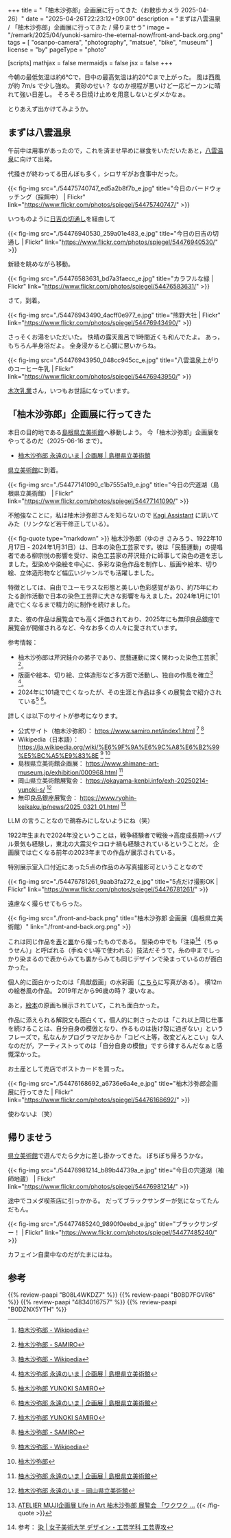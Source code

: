 +++
title = "「柚木沙弥郎」企画展に行ってきた（お散歩カメラ 2025-04-26）"
date =  "2025-04-26T22:23:12+09:00"
description = "まずは八雲温泉 / 「柚木沙弥郎」企画展に行ってきた / 帰りませう"
image = "/remark/2025/04/yunoki-samiro-the-eternal-now/front-and-back.org.png"
tags = [ "osanpo-camera", "photography", "matsue", "bike", "museum" ]
license = "by"
pageType = "photo"

[scripts]
  mathjax = false
  mermaidjs = false
  jsx = false
+++

今朝の最低気温は約6℃で，日中の最高気温は約20℃まで上がった。
風は西風が約 7m/s で少し強め。
黄砂のせい？ なのか視程が悪いけど一応ピーカンに晴れて強い日差し。
そろそろ日焼け止めを用意しないとダメかなぁ。

とりあえず出かけてみようか。

## まずは八雲温泉

午前中は用事があったので，これを済ませ早めに昼食をいただいたあと，[八雲温泉][八雲温泉ゆうあい熊野館]に向けて出発。

代掻きが終わってる田んぼも多く，シロサギがお食事中だった。

{{< fig-img src="./54475740747_ed5a2b8f7b_e.jpg" title="今日のバードウォッチング（採餌中） | Flickr" link="https://www.flickr.com/photos/spiegel/54475740747/" >}}

いつものように[日吉の切通し]を経由して

{{< fig-img src="./54476940530_259a01e483_e.jpg" title="今日の日吉の切通し | Flickr" link="https://www.flickr.com/photos/spiegel/54476940530/" >}}

新緑を眺めながら移動。

{{< fig-img src="./54476583631_bd7a3faecc_e.jpg" title="カラフルな緑 | Flickr" link="https://www.flickr.com/photos/spiegel/54476583631/" >}}

さて，到着。

{{< fig-img src="./54476943490_4acff0e977_e.jpg" title="熊野大社 | Flickr" link="https://www.flickr.com/photos/spiegel/54476943490/" >}}

さっそくお湯をいただいた。
快晴の露天風呂で1時間近くも和んでたよ。
あっ，もちろん半身浴だよ。
全身浸かると心臓に悪いからね。

{{< fig-img src="./54476943950_048cc945cc_e.jpg" title="八雲温泉上がりのコーヒー牛乳 | Flickr" link="https://www.flickr.com/photos/spiegel/54476943950/" >}}

[木次乳業]さん，いつもお世話になっています。

## 「柚木沙弥郎」企画展に行ってきた

本日の目的地である[島根県立美術館]へ移動しよう。
今「柚木沙弥郎」企画展をやってるのだ（2025-06-16 まで）。

- [柚木沙弥郎 永遠のいま | 企画展 | 島根県立美術館](https://www.shimane-art-museum.jp/exhibition/000968.html)

[県立美術館][島根県立美術館]に到着。

{{< fig-img src="./54477141090_c1b7555a19_e.jpg" title="今日の宍道湖（島根県立美術館） | Flickr" link="https://www.flickr.com/photos/spiegel/54477141090/" >}}

不勉強なことに，私は柚木沙弥郎さんを知らないので [Kagi Assistant] に訊いてみた（リンクなど若干修正している）。

{{< fig-quote type="markdown" >}}
柚木沙弥郎（ゆのき さみろう、1922年10月17日 - 2024年1月31日）は、日本の染色工芸家です。彼は「民藝運動」の提唱者である柳宗悦の影響を受け、染色工芸家の芹沢銈介に師事して染色の道を志しました。型染めや染絵を中心に、多彩な染色作品を制作し、版画や絵本、切り絵、立体造形物など幅広いジャンルでも活躍しました。

特徴としては、自由でユーモラスな形態と美しい色彩感覚があり、約75年にわたる創作活動で日本の染色工芸界に大きな影響を与えました。2024年1月に101歳で亡くなるまで精力的に制作を続けました。

また、彼の作品は展覧会でも高く評価されており、2025年にも無印良品銀座で展覧会が開催されるなど、今なお多くの人々に愛されています。

参考情報：
- 柚木沙弥郎は芹沢銈介の弟子であり、民藝運動に深く関わった染色工芸家[^1] [^2]。
- 版画や絵本、切り絵、立体造形など多方面で活動し、独自の作風を確立[^1] [^3]。
- 2024年に101歳で亡くなったが、その生涯と作品は多くの展覧会で紹介されている[^4] [^3]。

詳しくは以下のサイトが参考になります。
- 公式サイト（柚木沙弥郎）： https://www.samiro.net/index1.html [^4] [^2]
- Wikipedia（日本語）： https://ja.wikipedia.org/wiki/%E6%9F%9A%E6%9C%A8%E6%B2%99%E5%BC%A5%E9%83%8E [^1] [^5]
- 島根県立美術館企画展： https://www.shimane-art-museum.jp/exhibition/000968.html [^3]
- 岡山県立美術館展覧会： https://okayama-kenbi.info/exh-20250214-yunoki-s/ [^6]
- 無印良品銀座展覧会： https://www.ryohin-keikaku.jp/news/2025_0321_01.html [^7]

[^1]: [柚木沙弥郎 - Wikipedia](https://ja.wikipedia.org/wiki/%E6%9F%9A%E6%9C%A8%E6%B2%99%E5%BC%A5%E9%83%8E)
[^2]: [柚木沙弥郎 - SAMIRO](https://www.samiro.net/profile/profile.html)
[^3]: [柚木沙弥郎 永遠のいま | 企画展 | 島根県立美術館](https://www.shimane-art-museum.jp/exhibition/000968.html)
[^4]: [柚木沙弥郎 YUNOKI SAMIRO](https://www.samiro.net/index1.html)
[^5]: [柚木沙弥郎](https://en.wikipedia.org/wiki/%E6%9F%9A%E6%9C%A8%E6%B2%99%E5%BC%A5%E9%83%8E)
[^6]: [柚木沙弥郎 永遠のいま – 岡山県立美術館](https://okayama-kenbi.info/exh-20250214-yunoki-s/)
[^7]: [ATELIER MUJI企画展 Life in Art 柚木沙弥郎 展覧会 「ワクワク ...](https://www.ryohin-keikaku.jp/news/2025_0321_01.html)
{{< /fig-quote >}}

LLM の言うことなので鵜呑みにしないようにね（笑）

1922年生まれで2024年没ということは，戦争経験者で戦後→高度成長期→バブル景気も経験し，東北の大震災やコロナ禍も経験されているということだ。
企画展では亡くなる前年の2023年までの作品が展示されている。

特別展示室入口付近にあった5点の作品のみ写真撮影可ということなので

{{< fig-img src="./54476781261_9aab3fa272_e.jpg" title="5点だけ撮影OK | Flickr" link="https://www.flickr.com/photos/spiegel/54476781261/" >}}

遠慮なく撮らせてもらった。

{{< fig-img src="./front-and-back.png" title="柚木沙弥郎 企画展（島根県立美術館）" link="./front-and-back.org.png" >}}

これは同じ作品を[表](https://www.flickr.com/photos/spiegel/54477061378/ "柚木沙弥郎 企画展（島根県立美術館） | Flickr")と[裏](https://www.flickr.com/photos/spiegel/54476977014/ "柚木沙弥郎 企画展（島根県立美術館） | Flickr")から撮ったものである。
型染の中でも「注染[^c1]（ちゅうせん）」と呼ばれる（手ぬぐい等で使われる）技法だそうで，糸の中までしっかり染まるので表からみても裏からみても同じデザインで染まっているのが面白かった。

[^c1]: 参考： [染 | 女子美術大学 デザイン・工芸学科 工芸専攻](https://joshibi-crafts.net/some/)

個人的に面白かったのは「鳥獣戯画」の水彩画（[こちら](https://www.moma.pref.kanagawa.jp/exhibition/2019_yunoki/ "柚木沙弥郎の「鳥獣戯画」 | 神奈川県立近代美術館")に写真がある）。
横12mの絵巻風の作品。
2019年だから96歳の時？ 凄いなぁ。

あと，[絵本](https://www.ehonnavi.net/author.asp?n=2838 "柚木 沙弥郎（作品一覧・著者プロフィール） | 絵本ナビ：レビュー・通販")の原画も展示されていて，これも面白かった。

作品に添えられる解説文も面白くて，個人的に刺さったのは「これ以上同じ仕事を続けることは、自分自身の模倣となり、作るものは抜け殻に過ぎない」というフレーズで，私なんかプログラマだからか「コピペ上等，改変どんとこい」な人なのだが，アーティストってのは「自分自身の模倣」ですら律するんだなぁと感慨深かった。

お土産として売店でポストカードを買った。

{{< fig-img src="./54476168692_a6736e6a4e_e.jpg" title="柚木沙弥郎企画展に行ってきた | Flickr" link="https://www.flickr.com/photos/spiegel/54476168692/" >}}

使わないよ（笑）

## 帰りませう

[県立美術館][島根県立美術館]で遊んでたら夕方に差し掛かってきた。
ぼちぼち帰ろうかな。

{{< fig-img src="./54476981214_b89b44739a_e.jpg" title="今日の宍道湖（袖師地蔵） | Flickr" link="https://www.flickr.com/photos/spiegel/54476981214/" >}}

途中でコメダ喫茶店に引っかかる。
だってブラックサンダーが気になってたんだもん。

{{< fig-img src="./54477485240_9890f0eebd_e.jpg" title="ブラックサンダー！ | Flickr" link="https://www.flickr.com/photos/spiegel/54477485240/" >}}

カフェイン自粛中なのだがたまにはね。

[日吉の切通し]: https://maps.app.goo.gl/XRLFXNkcWm6WdLc3A
[熊野大社]: http://www.kumanotaisha.or.jp/ "出雲國一之宮 熊野大社"
[八雲温泉ゆうあい熊野館]: https://www.kumanokan.jp/ "八雲温泉ゆうあい熊野館"
[木次乳業]: https://www.kisuki-milk.co.jp/ "木次乳業"
[島根県立美術館]: https://www.shimane-art-museum.jp/ "SHIMANE ART MUSEUM | 島根県立美術館"
[Kagi Assistant]: https://kagi.com/assistant "The Assistant"

## 参考

{{% review-paapi "B08L4WKDZ7" %}} <!-- PowerShot ZOOM -->
{{% review-paapi "B0BD7FGVR6" %}} <!-- GARMIN EDGE Explore 2 サイクルコンピュータ -->
{{% review-paapi "4834016757" %}} <!-- そしたら そしたら 谷川俊太郎 柚木沙弥郎 -->
{{% review-paapi "B0DZNX5YTH" %}} <!-- サクラミラージュ ReGLOSS -->
